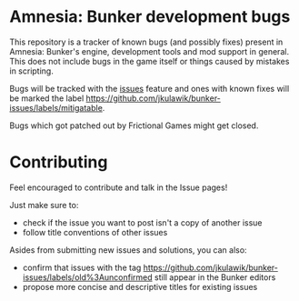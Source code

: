 # Amnesia: Bunker development bugs

This repository is a tracker of known bugs (and possibly fixes) present in Amnesia: Bunker's engine, development tools and mod support in general. This does not include bugs in the game itself or things caused by mistakes in scripting.

Bugs will be tracked with the [issues](https://github.com/jkulawik/bunker-issues/issues) feature and ones with known fixes will be marked the label https://github.com/jkulawik/bunker-issues/labels/mitigatable.

Bugs which got patched out by Frictional Games might get closed.

# Contributing

Feel encouraged to contribute and talk in the Issue pages!

Just make sure to:
- check if the issue you want to post isn't a copy of another issue
- follow title conventions of other issues 

Asides from submitting new issues and solutions, you can also:
- confirm that issues with the tag https://github.com/jkulawik/bunker-issues/labels/old%3Aunconfirmed still appear in the Bunker editors
- propose more concise and descriptive titles for existing issues
